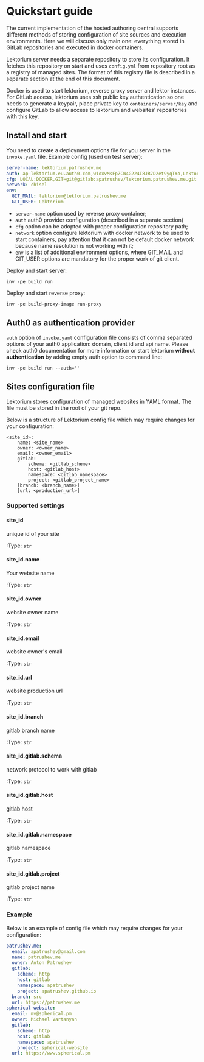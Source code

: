 
# Quickstart guide
The current implementation of the hosted authoring central supports different methods of storing configuration of site sources and execution environments. Here we will discuss only main one: everything stored in GitLab repositories and executed in docker containers.

Lektorium server needs a separate repository to store its configuration. It fetches this repository on start and uses `config.yml` from repository root as a registry of managed sites. The format of this registry file is described in a separate section at the end of this document.

Docker is used to start lektorium, reverse proxy server and lektor instances. For GitLab access, lektorium uses ssh public key authentication so one needs to generate a keypair, place private key to `containers/server/key` and configure GitLab to allow access to lektorium and websites' repositories with this key.

## Install and start
You need to create a deployment options file for you server in the `invoke.yaml` file.
Example config (used on test server):

```yaml
server-name: lektorium.patrushev.me
auth: ap-lektorium.eu.auth0.com,w1oxvMsFpZCW4G224I8JR7D2et9yqTYo,Lektorium
cfg: LOCAL:DOCKER,GIT=git@gitlab:apatrushev/lektorium.patrushev.me.git
network: chisel
env:
  GIT_MAIL: lektorium@lektorium.patrushev.me
  GIT_USER: Lektorium
```

* `server-name` option used by reverse proxy container;
* `auth`  auth0 provider configuration (described in a separate section)
* `cfg` option can be adopted with proper configuration repository path;
* `network` option configure lektorium with docker network to be used to start containers, pay attention that it can not be default docker network because name resolution is not working with it;
* `env` is a list of additional environment options, where GIT_MAIL and GIT_USER options are mandatory for the proper work of git client.

Deploy and start server:
```
inv -pe build run
```

Deploy and start reverse proxy:
```
inv -pe build-proxy-image run-proxy
```

## Auth0 as authentication provider
`auth` option of `invoke.yaml` configuration file consists of comma separated options of your auth0 application: domain, client id and api name. Please check auth0 documentation for more information or start lektorium **without authentication** by adding empty auth option to command line:
```
inv -pe build run --auth=''
```

## Sites configuration file

Lektorium stores configuration of managed websites in YAML format.
The file must be stored in the root of your git repo.

Below is a structure of Lektorium config file which may require changes for your configuration:

    <site_id>:
        name: <site_name>
        owner: <owner_name>
        email: <owner_email>
        gitlab:
            scheme: <gitlab_scheme>
            host: <gitlab_host>
            namespace: <gitlab_namespace>
            project: <gitlab_project_name>
        [branch: <branch_name>]
        [url: <production_url>]

### Supported settings


#### site_id
unique id of your site

:Type: ``str``

#### site_id.name
Your website name

:Type: ``str``

#### site_id.owner
website owner name

:Type: ``str``

#### site_id.email
website owner's email

:Type: ``str``

#### site_id.url
website production url

:Type: ``str``

#### site_id.branch
gitlab branch name

:Type: ``str``

#### site_id.gitlab.schema
network protocol to work with gitlab

:Type: ``str``

#### site_id.gitlab.host
gitlab host

:Type: ``str``

#### site_id.gitlab.namespace
gitlab namespace

:Type: ``str``

#### site_id.gitlab.project
gitlab project name

:Type: ``str``

### Example
Below is an example of config file which may require changes for your configuration:

```yaml
patrushev.me:
  email: apatrushev@gmail.com
  name: patrushev.me
  owner: Anton Patrushev
  gitlab:
    scheme: http
    host: gitlab
    namespace: apatrushev
    project: apatrushev.github.io
  branch: src
  url: https://patrushev.me
spherical-website:
  email: mv@spherical.pm
  owner: Michael Vartanyan
  gitlab:
    scheme: http
    host: gitlab
    namespace: apatrushev
    project: spherical-website
  url: https://www.spherical.pm
```
